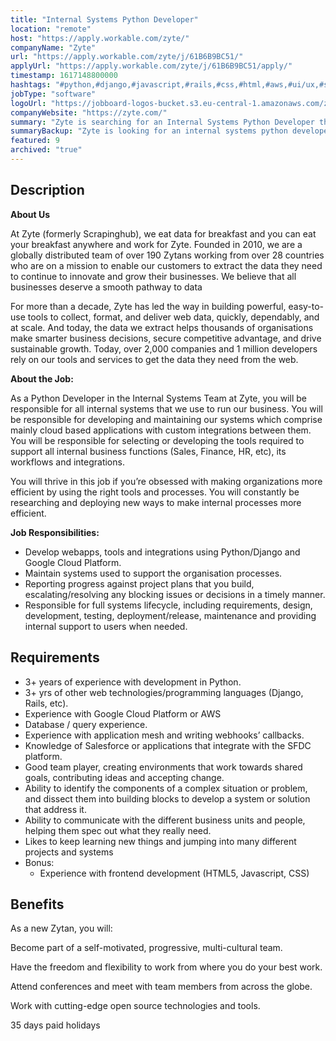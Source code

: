 ```yaml
---
title: "Internal Systems Python Developer"
location: "remote"
host: "https://apply.workable.com/zyte/"
companyName: "Zyte"
url: "https://apply.workable.com/zyte/j/61B6B9BC51/"
applyUrl: "https://apply.workable.com/zyte/j/61B6B9BC51/apply/"
timestamp: 1617148800000
hashtags: "#python,#django,#javascript,#rails,#css,#html,#aws,#ui/ux,#sales,#HR"
jobType: "software"
logoUrl: "https://jobboard-logos-bucket.s3.eu-central-1.amazonaws.com/zyte"
companyWebsite: "https://zyte.com/"
summary: "Zyte is searching for an Internal Systems Python Developer that has 3+ years of experience with development in Python."
summaryBackup: "Zyte is looking for an internal systems python developer that has experience in: #python, #django, #javascript."
featured: 9
archived: "true"
---
```


## Description

**About Us**

At Zyte (formerly Scrapinghub), we eat data for breakfast and you can eat your breakfast anywhere and work for Zyte. Founded in 2010, we are a globally distributed team of over 190 Zytans working from over 28 countries who are on a mission to enable our customers to extract the data they need to continue to innovate and grow their businesses. We believe that all businesses deserve a smooth pathway to data

For more than a decade, Zyte has led the way in building powerful, easy-to-use tools to collect, format, and deliver web data, quickly, dependably, and at scale. And today, the data we extract helps thousands of organisations make smarter business decisions, secure competitive advantage, and drive sustainable growth. Today, over 2,000 companies and 1 million developers rely on our tools and services to get the data they need from the web.

**About the Job:**

As a Python Developer in the Internal Systems Team at Zyte, you will be responsible for all internal systems that we use to run our business. You will be responsible for developing and maintaining our systems which comprise mainly cloud based applications with custom integrations between them. You will be responsible for selecting or developing the tools required to support all internal business functions (Sales, Finance, HR, etc), its workflows and integrations.

You will thrive in this job if you’re obsessed with making organizations more efficient by using the right tools and processes. You will constantly be researching and deploying new ways to make internal processes more efficient.

**Job Responsibilities:**

*   Develop webapps, tools and integrations using Python/Django and Google Cloud Platform.
*   Maintain systems used to support the organisation processes.
*   Reporting progress against project plans that you build, escalating/resolving any blocking issues or decisions in a timely manner.
*   Responsible for full systems lifecycle, including requirements, design, development, testing, deployment/release, maintenance and providing internal support to users when needed.

## Requirements

*   3+ years of experience with development in Python.
*   3+ yrs of other web technologies/programming languages (Django, Rails, etc).
*   Experience with Google Cloud Platform or AWS
*   Database / query experience.
*   Experience with application mesh and writing webhooks’ callbacks.
*   Knowledge of Salesforce or applications that integrate with the SFDC platform.
*   Good team player, creating environments that work towards shared goals, contributing ideas and accepting change.
*   Ability to identify the components of a complex situation or problem, and dissect them into building blocks to develop a system or solution that address it.
*   Ability to communicate with the different business units and people, helping them spec out what they really need.
*   Likes to keep learning new things and jumping into many different projects and systems
*   Bonus:
    *   Experience with frontend development (HTML5, Javascript, CSS)

## Benefits

As a new Zytan, you will:

Become part of a self-motivated, progressive, multi-cultural team.

Have the freedom and flexibility to work from where you do your best work.

Attend conferences and meet with team members from across the globe.

Work with cutting-edge open source technologies and tools.

35 days paid holidays
